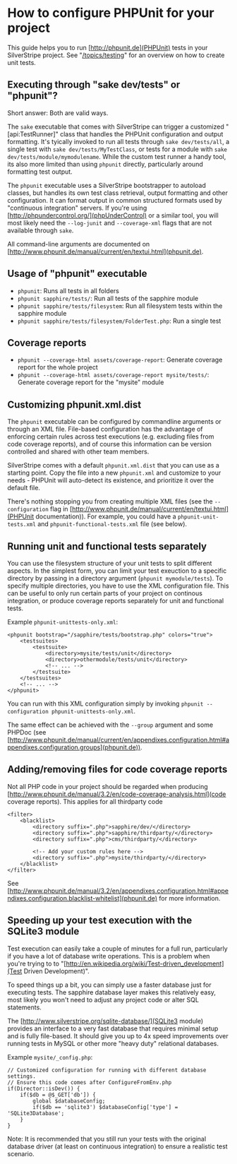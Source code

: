 # How to configure PHPUnit for your project

This guide helps you to run [http://phpunit.de](PHPUnit) tests in your SilverStripe project.
See "[/topics/testing](Testing)" for an overview on how to create unit tests.

## Executing through "sake dev/tests" or "phpunit"?

Short answer: Both are valid ways.

The `sake` executable that comes with SilverStripe can trigger a customized
"[api:TestRunner]" class that handles the PHPUnit configuration and output formatting.
It's tyically invoked to run all tests through `sake dev/tests/all`,
a single test with `sake dev/tests/MyTestClass`, or tests for a module with `sake dev/tests/module/mymodulename`.
While the custom test runner a handy tool, its also more limited than using `phpunit` directly,
particularly around formatting test output.

The `phpunit` executable uses a SilverStripe bootstrapper to autoload classes, 
but handles its own test class retrieval, output formatting and other configuration. 
It can format output in common structured formats used by "continuous integration" servers.
If you're using [http://phpundercontrol.org/](phpUnderControl) or a similar tool,
you will most likely need the `--log-junit` and `--coverage-xml` flags that are not available through `sake`.

All command-line arguments are documented on [http://www.phpunit.de/manual/current/en/textui.html](phpunit.de).

## Usage of "phpunit" executable

 * `phpunit`: Runs all tests in all folders
 * `phpunit sapphire/tests/`: Run all tests of the sapphire module
 * `phpunit sapphire/tests/filesystem`: Run all filesystem tests within the sapphire module
 * `phpunit sapphire/tests/filesystem/FolderTest.php`: Run a single test

## Coverage reports

 * `phpunit --coverage-html assets/coverage-report`: Generate coverage report for the whole project
 * `phpunit --coverage-html assets/coverage-report mysite/tests/`: Generate coverage report for the "mysite" module

## Customizing phpunit.xml.dist

The `phpunit` executable can be configured by commandline arguments or through an XML file.
File-based configuration has the advantage of enforcing certain rules across
test executions (e.g. excluding files from code coverage reports), and of course this
information can be version controlled and shared with other team members.

SilverStripe comes with a default `phpunit.xml.dist` that you can use as a starting point.
Copy the file into a new `phpunit.xml` and customize to your needs - PHPUnit will auto-detect
its existence, and prioritize it over the default file.

There's nothing stopping you from creating multiple XML files (see the `--configuration` flag in [http://www.phpunit.de/manual/current/en/textui.html](PHPUnit documentation)).
For example, you could have a `phpunit-unit-tests.xml` and `phpunit-functional-tests.xml` file (see below).

## Running unit and functional tests separately

You can use the filesystem structure of your unit tests to split
different aspects. In the simplest form, you can limit your test exeuction
to a specific directory by passing in a directory argument (`phpunit mymodule/tests`).
To specify multiple directories, you have to use the XML configuration file.
This can be useful to only run certain parts of your project
on continous integration, or produce coverage reports separately
for unit and functional tests.

Example `phpunit-unittests-only.xml`:

	<phpunit bootstrap="/sapphire/tests/bootstrap.php" colors="true">
		<testsuites>
			<testsuite>
				<directory>mysite/tests/unit</directory>
				<directory>othermodule/tests/unit</directory>
				<!-- ... -->
			</testsuite>
		</testsuites>
		<!-- ... -->
	</phpunit>
	
You can run with this XML configuration simply by invoking `phpunit --configuration phpunit-unittests-only.xml`.
	
The same effect can be achieved with the `--group` argument and some PHPDoc (see [http://www.phpunit.de/manual/current/en/appendixes.configuration.html#appendixes.configuration.groups](phpunit.de)).

## Adding/removing files for code coverage reports

Not all PHP code in your project should be regarded when producing [http://www.phpunit.de/manual/3.2/en/code-coverage-analysis.html](code coverage reports).
This applies for all thirdparty code

	<filter>
		<blacklist>
			<directory suffix=".php">sapphire/dev/</directory>
			<directory suffix=".php">sapphire/thirdparty/</directory>
			<directory suffix=".php">cms/thirdparty/</directory>
			
			<!-- Add your custom rules here -->
			<directory suffix=".php">mysite/thirdparty/</directory>
		</blacklist>
	</filter>
	
See [http://www.phpunit.de/manual/3.2/en/appendixes.configuration.html#appendixes.configuration.blacklist-whitelist](phpunit.de) for more information.

## Speeding up your test execution with the SQLite3 module

Test execution can easily take a couple of minutes for a full run,
particularly if you have a lot of database write operations.
This is a problem when you're trying to to "[http://en.wikipedia.org/wiki/Test-driven_development](Test Driven Development)".

To speed things up a bit, you can simply use a faster database just for executing tests.
The sapphire database layer makes this relatively easy, most likely
you won't need to adjust any project code or alter SQL statements.

The [http://www.silverstripe.org/sqlite-database/](SQLite3 module) provides an interface
to a very fast database that requires minimal setup and is fully file-based.
It should give you up to 4x speed improvements over running tests in MySQL or other
more "heavy duty" relational databases.

Example `mysite/_config.php`:

	// Customized configuration for running with different database settings.
	// Ensure this code comes after ConfigureFromEnv.php
	if(Director::isDev()) {
		if($db = @$_GET['db']) {
			global $databaseConfig;
			if($db == 'sqlite3') $databaseConfig['type'] = 'SQLite3Database';
		}
	}
	
Note: It is recommended that you still run your tests with the original
database driver (at least on continuous integration) to ensure a realistic test scenario.